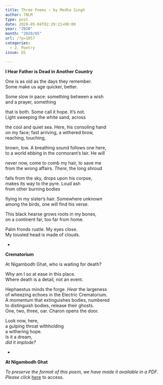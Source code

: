 ```yaml
---
title: Three Poems – by Medha Singh
author: TBLM
type: post
date: 2020-05-04T02:29:21+00:00
year: "2020"
month: "2020/05"
url: /?p=1057
categories:
  - 2. Poetry
issue: D5

---
```

**I Hear Father is Dead in Another Country**

One is as old as the days they remember.  
Some make us age quicker, better.

Some slow in pace: something between a wish  
and a prayer, something

that is both. Some call it hope. It’s not.  
Light sweeping the white sand, across

the cool and quiet sea. Here, his consoling hand  
on my face; fast arriving, a withered brow,  
reaching, touching,

brown, low. A breathing sound follows one here,  
to a world ebbing in the cormorant’s lair. He will

never now, come to comb my hair, to save me  
from the wrong affairs. _There_, the long shroud

falls from the sky, drops upon his corpse,  
makes its way to the pyre. Loud ash  
from other burning bodies

flying in my sister’s hair. Somewhere unknown  
among the birds, one will find his verse.

This black hearse grows roots in my bones,  
on a continent far, too far from home.

Palm fronds rustle. My eyes close.  
My tousled head is made of clouds.

*

**Crematorium**

At Nigambodh Ghat, who is waiting for death?

Why am I so at ease in this place.  
Where death is a detail, not an event.

Hephaestus minds the forge. _Hear_ the largeness  
of wheezing echoes in the Electric Crematorium.  
A momentum that extinguishes bodies, numbered  
to distinguish bodies, release their ghosts.  
One, two, three, oar. Charon opens the door.

Look now, here,  
a gulping throat withholding  
a withering hope.  
Is it a dream,  
_did it implode?_

*

**At Nigambodh Ghat**

_To preserve the format of this poem, we have made it available in a PDF. Please click_ [here][1] to access.

 [1]: http://bombayliterarymagazine.com/wp-content/uploads/2020/05/At-Nigambodh-Ghat-Medha-Singh.pdf